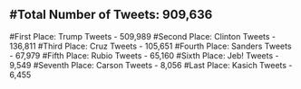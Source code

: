 #Total Number of Tweets: 909,636 
---
#First Place: Trump Tweets - 509,989
#Second Place: Clinton Tweets - 136,811
#Third Place: Cruz Tweets - 105,651
#Fourth Place: Sanders Tweets - 67,979
#Fifth Place: Rubio Tweets - 65,160
#Sixth Place: Jeb! Tweets - 9,549
#Seventh Place: Carson Tweets - 8,056
#Last Place: Kasich Tweets - 6,455
